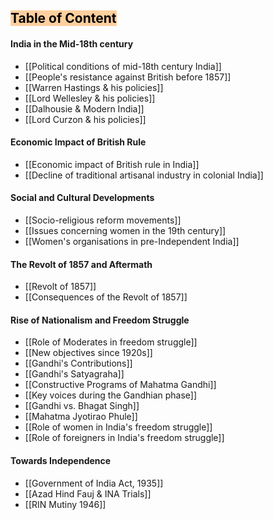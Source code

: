 ## <mark style="background: #FFB86CA6;">Table of Content</mark>

#### India in the Mid-18th century
- [[Political conditions of mid-18th century India]]
- [[People's resistance against British before 1857]]
- [[Warren Hastings & his policies]]
- [[Lord Wellesley & his policies]]
- [[Dalhousie & Modern India]]
- [[Lord Curzon & his policies]]

#### Economic Impact of British Rule
- [[Economic impact of British rule in India]]
- [[Decline of traditional artisanal industry in colonial India]]

#### Social and Cultural Developments

- [[Socio-religious reform movements]]
- [[Issues concerning women in the 19th century]]
- [[Women's organisations in pre-Independent India]]

#### The Revolt of 1857 and Aftermath

- [[Revolt of 1857]]
- [[Consequences of the Revolt of 1857]]

#### Rise of Nationalism and Freedom Struggle

- [[Role of Moderates in freedom struggle]]
- [[New objectives since 1920s]]
- [[Gandhi's Contributions]]
- [[Gandhi's Satyagraha]]
- [[Constructive Programs of Mahatma Gandhi]]
- [[Key voices during the Gandhian phase]]
- [[Gandhi vs. Bhagat Singh]]
- [[Mahatma Jyotirao Phule]]
- [[Role of women in India's freedom struggle]]
- [[Role of foreigners in India's freedom struggle]]

#### Towards Independence

- [[Government of India Act, 1935]]
- [[Azad Hind Fauj & INA Trials]]
- [[RIN Mutiny 1946]]